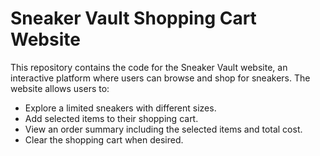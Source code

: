 # Sneaker Vault Shopping Cart Website

This repository contains the code for the Sneaker Vault website, an interactive platform where users can browse and shop for sneakers. The website allows users to:

- Explore a limited sneakers with different sizes.
- Add selected items to their shopping cart.
- View an order summary including the selected items and total cost.
- Clear the shopping cart when desired.
